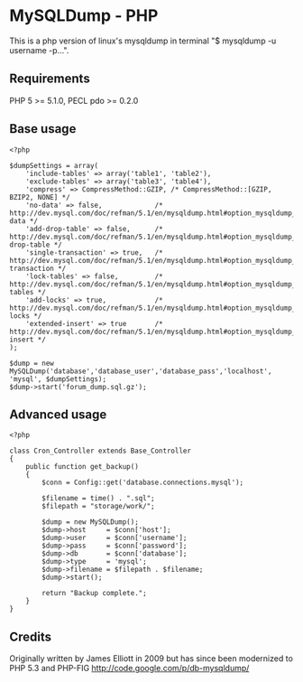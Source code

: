 # MySQLDump - PHP

This is a php version of linux's mysqldump in terminal "$ mysqldump -u username -p...".

## Requirements

PHP 5 >= 5.1.0, PECL pdo >= 0.2.0

## Base usage

    <?php

    $dumpSettings = array(
        'include-tables' => array('table1', 'table2'),
        'exclude-tables' => array('table3', 'table4'),
        'compress' => CompressMethod::GZIP, /* CompressMethod::[GZIP, BZIP2, NONE] */
        'no-data' => false,             /* http://dev.mysql.com/doc/refman/5.1/en/mysqldump.html#option_mysqldump_no-data */
        'add-drop-table' => false,      /* http://dev.mysql.com/doc/refman/5.1/en/mysqldump.html#option_mysqldump_add-drop-table */
        'single-transaction' => true,   /* http://dev.mysql.com/doc/refman/5.1/en/mysqldump.html#option_mysqldump_single-transaction */
        'lock-tables' => false,         /* http://dev.mysql.com/doc/refman/5.1/en/mysqldump.html#option_mysqldump_lock-tables */
        'add-locks' => true,            /* http://dev.mysql.com/doc/refman/5.1/en/mysqldump.html#option_mysqldump_add-locks */
        'extended-insert' => true       /* http://dev.mysql.com/doc/refman/5.1/en/mysqldump.html#option_mysqldump_extended-insert */
    );

    $dump = new MySQLDump('database','database_user','database_pass','localhost', 'mysql', $dumpSettings);
    $dump->start('forum_dump.sql.gz');

## Advanced usage

    <?php

    class Cron_Controller extends Base_Controller
    {
        public function get_backup()
        {
            $conn = Config::get('database.connections.mysql');

            $filename = time() . ".sql";
            $filepath = "storage/work/";

            $dump = new MySQLDump();
            $dump->host     = $conn['host'];
            $dump->user     = $conn['username'];
            $dump->pass     = $conn['password'];
            $dump->db       = $conn['database'];
            $dump->type     = 'mysql';
            $dump->filename = $filepath . $filename;
            $dump->start();

            return "Backup complete.";
        }
    }


## Credits

Originally written by James Elliott in 2009 but has since been modernized to PHP 5.3 and PHP-FIG
http://code.google.com/p/db-mysqldump/
